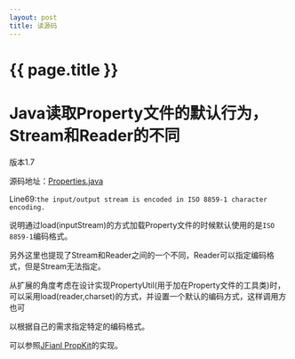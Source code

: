 ```yaml
---
layout: post
title: 读源码
---
```

{{ page.title }}
=============

# Java读取Property文件的默认行为，Stream和Reader的不同

版本1.7
 
源码地址：[Properties.java](https://github.com/openjdk-mirror/jdk7u-jdk/blob/master/src/share/classes/java/util/Properties.java)

Line69:`the input/output stream is encoded in ISO 8859-1 character encoding.`

说明通过load(inputStream)的方式加载Property文件的时候默认使用的是`ISO 8859-1`编码格式。

另外这里也提现了Stream和Reader之间的一个不同，Reader可以指定编码格式，但是Stream无法指定。

从扩展的角度考虑在设计实现PropertyUtil(用于加在Property文件的工具类)时，可以采用load(reader,charset)的方式，并设置一个默认的编码方式，这样调用方也可

以根据自己的需求指定特定的编码格式。

可以参照[JFianl PropKit](https://github.com/jfinal/jfinal/blob/master/src/main/java/com/jfinal/kit/PropKit.java)的实现。

